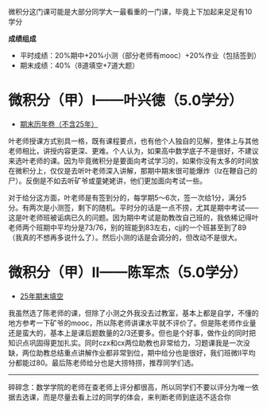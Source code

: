 微积分这门课可能是大部分同学大一最看重的一门课，毕竟上下加起来足足有10学分

**成绩组成**

- 平时成绩：20%期中+20%小测（部分老师有mooc）+20%作业（包括签到）
- 期末成绩：40%（8道填空+7道大题）
# 微积分（甲）I——叶兴徳（5.0学分）
- [期末历年卷（不含25年）](../files/微积分/微积分期末.pdf)

叶老师授课方式别具一格，既有课程要点，也有他个人独自的见解，整体上与其他老师相比，讲授内容更深、更难。个人认为，如果高中数学底子不是很好，不建议来选叶老师的课。因为毕竟微积分是要面向考试学习的，如果你没有太多的时间放在微积分上，仅仅是去听叶老师深入讲解，那期中期末很可能爆炸（lz在鞭自己的尸）。反倒是不如去听矿爷或童姥姥讲，他们更加面向考试一些。

对于给分这方面，叶老师是有签到分的，每学期5～6次，签一次给1分，满分5分。有两次是小测签，剩下的随机。平时分的话是一点不捞，尤其是期中考试——这是叶老师班被诟病已久的问题。因为期中考试是助教改自己班的，我依稀记得叶老师两个班期中平均分是73/76，别的班能到83左右，cjj的一个班甚至到了89（我真的不想再多说什么了）。然后小测的话是会调分的，但改动不是很大。

# 微积分（甲）II——陈军杰（5.0学分）
- [25年期末填空](../files/微积分/25期末填空.JPG)

我虽然选了陈老师的课，但除了小测之外我没去过教室，基本上都是自学，不懂的地方参考一下矿爷的mooc，所以陈老师讲课水平就不评价了。但是陈老师作业量还是蛮大的，基本上是课后题数量的2/3还要多。但也是个好事，做作业的同时把知识点巩固得更加扎实。同时czx和cx两位助教也非常给力，习题课我是一次没缺，两位助教总结重点讲解作业都非常到位，期中给分也是很好，我们班微II平均分都能过80。最后陈老师给分也是大捞特捞，推荐同学们选。

---
碎碎念：数学学院的老师在查老师上评分都很高，所以同学们不要以评分为唯一依据去选课，而是尽量去看上过的同学的体会，来判断老师到底适不适合你
